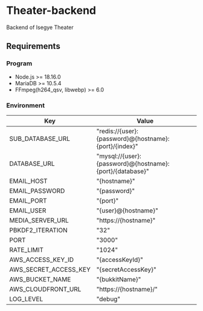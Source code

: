 # Theater-backend

Backend of Isegye Theater

## Requirements

### Program

- Node.js >= 18.16.0
- MariaDB >= 10.5.4
- FFmpeg(h264_qsv, libwebp) >= 6.0

### Environment

|Key|Value|
|-|-|
|SUB_DATABASE_URL|"redis://{user}:{password}@{hostname}:{port}/{index}"|
|DATABASE_URL|"mysql://{user}:{password}@{hostname}:{port}/{database}"|
|EMAIL_HOST|"{hostname}"|
|EMAIL_PASSWORD|"{password}"|
|EMAIL_PORT|"{port}"|
|EMAIL_USER|"{user}@{hostname}"|
|MEDIA_SERVER_URL|"https://{hostname}"|
|PBKDF2_ITERATION|"32"|
|PORT|"3000"|
|RATE_LIMIT|"1024"|
|AWS_ACCESS_KEY_ID|"{accessKeyId}"|
|AWS_SECRET_ACCESS_KEY|"{secretAccessKey}"|
|AWS_BUCKET_NAME|"{bukkitName}"|
|AWS_CLOUDFRONT_URL|"https://{hostname}/"|
|LOG_LEVEL|"debug"|
